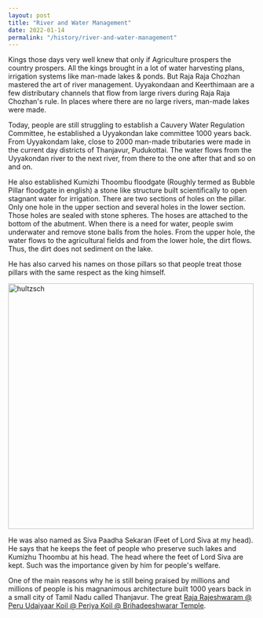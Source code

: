 ```yaml
---
layout: post
title: "River and Water Management"
date: 2022-01-14
permalink: "/history/river-and-water-management"
---
```


Kings those days very well knew that only if Agriculture prospers the country prospers. All the kings brought in a lot of water harvesting plans, irrigation systems like man-made lakes & ponds. But Raja Raja Chozhan mastered the art of river management. Uyyakondaan and Keerthimaan are a few distributary channels that flow from large rivers during Raja Raja Chozhan's rule. In places where there are no large rivers, man-made lakes were made.

<!--more-->

Today, people are still struggling to establish a Cauvery Water Regulation Committee, he established a Uyyakondan lake committee 1000 years back. From Uyyakondam lake, close to 2000 man-made tributaries were made in the current day districts of Thanjavur, Pudukottai. The water flows from the Uyyakondan river to the next river, from there to the one after that and so on and on.

He also established Kumizhi Thoombu floodgate (Roughly termed as Bubble Pillar floodgate in english) a stone like structure built scientifically to open stagnant water for irrigation. There are two sections of holes on the pillar. Only one hole in the upper section and several holes in the lower section. Those holes are sealed with stone spheres. The hoses are attached to the bottom of the abutment. When there is a need for water, people swim underwater and remove stone balls from the holes. From the upper hole, the water flows to the agricultural fields and from the lower hole, the dirt flows. Thus, the dirt does not sediment on the lake.

He has also carved his names on those pillars so that people treat those pillars with the same respect as the king himself.

<img src="{{ site.url }}/assets/madhagu.jpg" alt="hultzsch" class="inline" height=500/>

He was also named as Siva Paadha Sekaran (Feet of Lord Siva at my head). He says that he keeps the feet of people who preserve such lakes and Kumizhu Thoombu at his head. The head where the feet of Lord Siva are kept. Such was the importance given by him for people's welfare.

One of the main reasons why he is still being praised by millions and millions of people is his magnanimous architecture built 1000 years back in a small city of Tamil Nadu called Thanjavur. The great [Raja Rajeshwaram @ Peru Udaiyaar Koil @ Periya Koil @ Brihadeeshwarar Temple](history/periya-koil). 